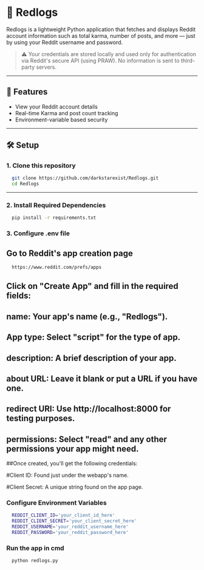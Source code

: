 # 🔴 Redlogs

Redlogs is a lightweight Python application that fetches and displays Reddit account information such as total karma, number of posts, and more — just by using your Reddit username and password.

> ⚠️ Your credentials are stored locally and used only for authentication via Reddit's secure API (using PRAW). No information is sent to third-party servers.

---

## 🚀 Features

- View your Reddit account details
- Real-time Karma and post count tracking
- Environment-variable based security

---

## 🛠️ Setup

### 1. Clone this repository

```bash
  git clone https://github.com/darkstarexist/Redlogs.git
  cd Redlogs
```
---

### 2. Install Required Dependencies

```bash
  pip install -r requirements.txt
```

### 3. Configure .env file

## Go to Reddit's app creation page

```bash
  https://www.reddit.com/prefs/apps
```

## Click on "Create App" and fill in the required fields:

## name: Your app's name (e.g., "Redlogs").

## App type: Select "script" for the type of app.

## description: A brief description of your app.

## about URL: Leave it blank or put a URL if you have one.

## redirect URI: Use http://localhost:8000 for testing purposes.

## permissions: Select "read" and any other permissions your app might need.

##Once created, you'll get the following credentials:

#Client ID: Found just under the webapp's name.

#Client Secret: A unique string found on the app page.

### Configure Environment Variables
```bash
  REDDIT_CLIENT_ID='your_client_id_here'
  REDDIT_CLIENT_SECRET='your_client_secret_here'
  REDDIT_USERNAME='your_reddit_username_here'
  REDDIT_PASSWORD='your_reddit_password_here'

```

### Run the app in cmd
```bash
  python redlogs.py
```



